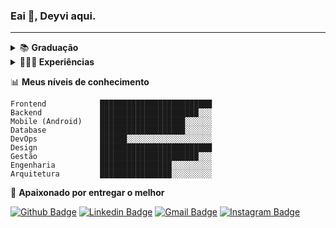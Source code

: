 

### Eai 👋, Deyvi aqui.
----

<details>
  <summary>
    📚 <b> Graduação </b> 
  </summary>
  <span>
    <strong>Gestão em Tecnologia da Informação</strong>
  </span> <br>
  <span>
    Faculdade ISL Wyden  <strong>2017 - 2020</strong>
  </span> <br>
  <span>
    Um bom profissional,além de saber utilizar as ferrametas,precisa saber gerir e gerar valor.
  </span> <br>
  <span>
    📚 Pretendendo cursar <b>Engenharia de Software</b> 
  </span>
</details>


<details>
  <summary>
    👨🏻‍💻<b> Experiências </b>
  </summary>
  
  <details>
      <summary><b>👇 2020</b></summary>
      <div class="job">
        <a href="https://www.linkedin.com/company/pulseoficial/"><b>Pulse - Módulo CRM - Mateus App</b></a>
        <p>Equipe (size): ~ 25 pessoas <br>
          <span> <strong>Desenvolvedor Mobile Fullstack</strong> </span>
        </p> 
      </div>
      <div class="job">
        <a href="https://www.linkedin.com/company/pulseoficial/"><b>Pulse - Módulo E-commerce - Canto do Chef</b></a>
        <p>Equipe (size): ~ 5 pessoas <br>
          <span><strong>Desenvolvedor Frontend</strong></span>
        </p>
      </div>
     </details>
  <details>
     <summary><b>👇(clique) 2019 - 2018</b></summary>
      <div class="job">
        <a href="https://www.linkedin.com/company/pulseoficial/"><b>Pulse - Todos os módulos da empresa</b></a>
        <p>Equipe (size): +100 pessoas <br>
          <span><strong>Estagiário em Análise de Negócios e Desenvolvimento de Sistemas</strong></span>
        </p>
      </div>
      <div class="job">
        <a href=""><b>Yázigi</b></a>
        <p>Equipe (size): ~ 60 pessoas <br>
          <span><strong>Estagiário de T.I.</strong></span>
        </p>
      </div>
   </details>
   <details>
     <summary><b>👇2017</b></summary>
      <div class="job">
        <a href=""><b>Vida Tech</b></a>
        <p>Equipe (size): 12 pessoas <br>
          <span><strong>Fundador e Coordenador do Projeto</strong></span>
        </p>
      </div>
      <div class="job">
        <a href=""><b>AME - Grupo de Apoio à Adoção</b></a>
        <p>Equipe (size): + 100 pessoas <br>
          <span><strong>Professor de Informática Voluntário</strong></span>
        </p>
      </div>
   </details>
</details>

📊 **Meus níveis de conhecimento**
```text
Frontend            █████████████████████████ 
Backend             ██████████████████████░░░ 
Mobile (Android)    ███████████████████░░░░░░ 
Database            ███████████████████░░░░░░ 
DevOps              ██████░░░░░░░░░░░░░░░░░░░
Design              █████████████████████████
Gestão              ██████████████████████░░░
Engenharia          ████████████████░░░░░░░░░
Arquitetura         ████████████████░░░░░░░░░
```
💙 **Apaixonado por entregar o melhor**

[![Github Badge](https://img.shields.io/badge/-deeborges-000?style=flat-square&logo=Github&logoColor=white&link=https://github.com/rebeccamanzi)](https://github.com/deeborges)
[![Linkedin Badge](https://img.shields.io/badge/-deyvisonborges-blue?style=flat-square&logo=Linkedin&logoColor=white&link=https://www.linkedin.com/in/deyvisonborges/)](https://www.linkedin.com/in/deyvisonborges/)
[![Gmail Badge](https://img.shields.io/badge/-gmail-c14438?style=flat-square&logo=Gmail&logoColor=white&link=mailto:web.dborges@gmail.com)](mailto:web.dborges@gmail.com)
[![Instagram Badge](https://img.shields.io/badge/-@_deyvisonborges-C13584?style=flat-square&labelColor=C13584&logo=instagram&logoColor=white&link=https://www.instagram.com/_deyvisonborges/)](https://www.instagram.com/_deyvisonborges/)
